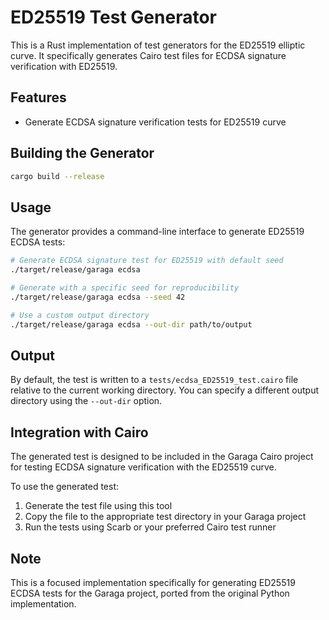 # ED25519 Test Generator

This is a Rust implementation of test generators for the ED25519 elliptic curve. It specifically generates Cairo test files for ECDSA signature verification with ED25519.

## Features

- Generate ECDSA signature verification tests for ED25519 curve

## Building the Generator

```bash
cargo build --release
```

## Usage

The generator provides a command-line interface to generate ED25519 ECDSA tests:

```bash
# Generate ECDSA signature test for ED25519 with default seed
./target/release/garaga ecdsa

# Generate with a specific seed for reproducibility
./target/release/garaga ecdsa --seed 42

# Use a custom output directory
./target/release/garaga ecdsa --out-dir path/to/output
```

## Output

By default, the test is written to a `tests/ecdsa_ED25519_test.cairo` file relative to the current working directory. You can specify a different output directory using the `--out-dir` option.

## Integration with Cairo

The generated test is designed to be included in the Garaga Cairo project for testing ECDSA signature verification with the ED25519 curve. 

To use the generated test:

1. Generate the test file using this tool
2. Copy the file to the appropriate test directory in your Garaga project
3. Run the tests using Scarb or your preferred Cairo test runner

## Note

This is a focused implementation specifically for generating ED25519 ECDSA tests for the Garaga project, ported from the original Python implementation.
